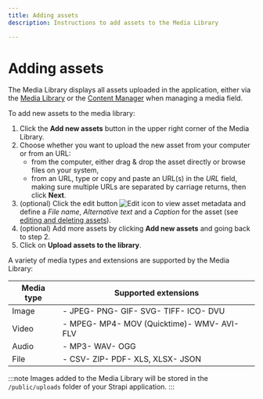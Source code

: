 ```yaml
---
title: Adding assets
description: Instructions to add assets to the Media Library

---
```


# Adding assets

The Media Library displays all assets uploaded in the application, either via the [Media Library](/user-docs/media-library) or the [Content Manager](/user-docs/content-manager/writing-content.md#filling-up-fields) when managing a media field.




To add new assets to the media library:

1. Click the **Add new assets** button in the upper right corner of the Media Library.
2. Choose whether you want to upload the new asset from your computer or from an URL:
    - from the computer, either drag & drop the asset directly or browse files on your system,
    - from an URL, type or copy and paste an URL(s) in the _URL_ field, making sure multiple URLs are separated by carriage returns, then click **Next**.
3. (optional) Click the edit button ![Edit icon](/img/assets/icons/edit.svg) to view asset metadata and define a _File name_, _Alternative text_ and a _Caption_ for the asset (see [editing and deleting assets](managing-assets.md)).
4. (optional) Add more assets by clicking **Add new assets** and going back to step 2.
5. Click on **Upload assets to the library**.

A variety of media types and extensions are supported by the Media Library:

| Media type | Supported extensions                                            |
| ---------- | --------------------------------------------------------------- |
| Image      | - JPEG- PNG- GIF- SVG- TIFF- ICO- DVU   |
| Video      | - MPEG- MP4- MOV (Quicktime)- WMV- AVI- FLV |
| Audio      | - MP3- WAV- OGG                                         |
| File       | - CSV- ZIP- PDF- XLS, XLSX- JSON                |

:::note
Images added to the Media Library will be stored in the `/public/uploads` folder of your Strapi application.
:::

